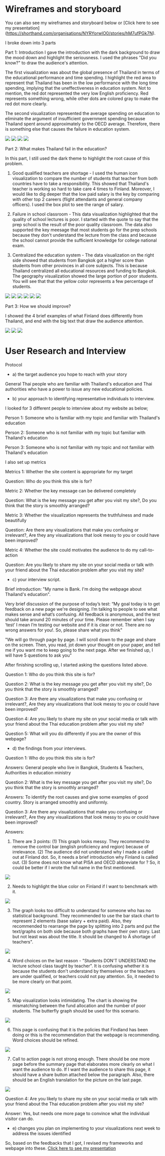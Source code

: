 # Wireframes and storyboard

You can also see my wireframes and storyboard below or [Click here to see my presentation] (https://shorthand.com/organisations/NYRYorwlO0/stories/hM7ufPGk7N).

I broke down into 3 parts

Part 1: Introduction
I gave the introduction with the dark background to draw the mood down and highlight the seriousness. I used the phrases "Did you know?" to draw the audience's attention. 


The first visualization was about the global presence of Thailand in terms of the educational performance and time spending. I highlight the red area to represent that Thailand has been in the low performance with the long time spending, implying that the uneffectiveness in education system. Not to mention, the red dot represented the very low English proficiency. Red represents something wrong, while other dots are colored gray to make the red dot more clearly.


The second visualization represented the average spending on education to eliminate the argument of insufficient government spending because Thailand spent around approximately to the OECD average. Therefore, there is something else that causes the failure in education system.


<img src="F_Page1.JPG">

<img src="F_Page2.JPG">

<img src="F_Page3.JPG">

<img src="F_Page4.JPG">


Part 2: What makes Thailand fail in the education?

In this part, I still used the dark theme to highlight the root cause of this problem. 

1) Good qualified teachers are shortage - I used the human icon visualization to compare the number of students that teacher from both countries have to take a responsibility. This showed that Thailand's teacher is working so hard to take care 4 times to Finland. Moreover, I would like to dig deeper that the low paid salary is the key by comparing with other top 2 careers (flight attendants and general company officers). I used the box plot to see the range of salary.

2) Failure in school classroom - This data visualization highlighted that the quality of school lectures is poor. I started with the quote to say that the prep school is the result of the poor quality classroom. The data also supported the key meesage that most students go for the prep schools because they don't understand the lecture from the class and because the school cannot provide the sufficient knowledge for college national exam.

3) Centralized the education system - The data visualization on the right side showed that students from Bangkok got a higher score than students from other provinces in all core subjects. This is because Thailand centralized all educational resources and funding to Bangkok. The geography visualization showed the large portion of poor students. You will see that that the yellow color represents a few percentage of students.

<img src="F_Page5.JPG">

<img src="F_Page6-1.JPG">

<img src="F_Page6-2.JPG">

<img src="F_Page7.JPG">

<img src="F_Page8.JPG">

<img src="F_Page8-2.JPG">


Part 3: How we should improve?

I showed the 4 brief examples of what Finland does differently from Thailand, and end with the big text that draw the audience attention.

<img src="F_Page9.JPG">

<img src="F_Page10.JPG">

<img src="F_Page11.JPG">


# User Research and Interview

Protocol

- a) the target audience you hope to reach with your story

General Thai people who are familiar with Thailand's education and Thai authorities who have a power to issue any new educational policies.


- b) your approach to identifying representative individuals to interview. 

I looked for 3 different people to interview about my website as below;

Person 1: Someone who is familiar with my topic and familiar with Thailand's education

Person 2: Someone who is not familiar with my topic but familiar with Thailand's education

Person 3: Someone who is not familiar with my topic and not familiar with Thailand's education


I also set up metrics 

Metrics 1: Whether the site content is appropriate for my target

Question: Who do you think this site is for?

Metric 2: Whether the key message can be delivered completely

Question: What is the key message you get after you visit my site?, Do you think that the story is smoothly arranged?

Metric 3: Whether the visualization represents the truthfulness and made beautifully

Question: Are there any visualizations that make you confusing or irrelevant?, Are they any visualizations that look messy to you or could have been improved?

Metric 4: Whether the site could motivates the audience to do my call-to-action

Question: Are you likely to share my site on your social media or talk with your friend about the Thai education problem after you visit my site?



- c) your interview script. 

Brief introduction: "My name is Bank. I'm doing the webpage about Thailand's education".

Very brief discussion of the purpose of today’s test: “My goal today is to get feedback on a new page we're designing. I’m talking to people to see what makes sense and what’s confusing. All feedback is anonymous, and the test should take around 20 minutes of your time. Please remember when I say ‘test’ I mean I’m testing our website and if it is clear or not. There are no wrong answers for you!. So, please share what you think"

"We will go through page by page. I will scroll down to the page and share on the screen. Then, you read, jot down your thought on your paper, and tell me if you want me to keep going to the next page. After we finished up, I will have 5 questions to ask you"

After finishing scrolling up, I started asking the questions listed above.

Question 1: Who do you think this site is for?

Question 2: What is the key message you get after you visit my site?, Do you think that the story is smoothly arranged?

Question 3: Are there any visualizations that make you confusing or irrelevant?, Are they any visualizations that look messy to you or could have been improved?

Question 4: Are you likely to share my site on your social media or talk with your friend about the Thai education problem after you visit my site?

Question 5: What will you do differently if you are the owner of this webpage?



- d) the findings from your interviews. 

Question 1: Who do you think this site is for?

Answers: General people who live in Bangkok, Students & Teachers, Authorities in education ministry


Question 2: What is the key message you get after you visit my site?, Do you think that the story is smoothly arranged?

Answers: To identify the root causes and give some examples of good country. Story is arranged smoothly and uniformly.


Question 3: Are there any visualizations that make you confusing or irrelevant?, Are they any visualizations that look messy to you or could have been improved?

Answers:

1) There are 3 points: (1) This graph looks messy. They recommend to remove the control bar (english proficiency and region) because of irrelevance. (2) The audience did not understand why I made a called out at Finland dot. So, it needs a brief introduction why Finland is called out. (3) Some does not know what PISA and OECD abbreviate for ? So, it could be better if I wrote the full name in the first mentioned.

<img src="F_Page3.JPG">

2) Needs to highlight the blue color on Finland if I want to benchmark with it.

<img src="F_Page4.JPG">


3) The graph looks too difficult to understand for someone who has no statistical background. They recommended to use the bar stack chart to represent 2 elements (base salary + extra paid). Also, they recommended to rearrange the page by splitting into 2 parts and put the text/graphs on both side because both graphs have their own story. Last but not least was about the title. It should be changed to Ä shortage of teachers".

<img src="F_Page6-2.JPG">

4) Word choices on the last reason - "Students DON'T UNDERSTAND the lecture school class taught by teacher". It is confusing whether it is because the students don't understand by themselves or the teachers are under qualified, or teachers could not pay attention. So, it needed to be more clearly on that point.

<img src="F_Page7.JPG">


5) Map visualization looks intimidating. The chart is showing the mismatching between the fund allocation and the number of poor students. The butterfly graph should be used for this scenario. 

<img src="F_Page8-2.JPG">


6) This page is confusing that it is the policies that Findland has been doing or this is the recommendation that the webpage is recommending. Word choices should be refined.
<img src="F_Page10.JPG">

7) Call to action page is not strong enough. There should be one more page before the summary page that elaborates more clearly on what I want the audience to do. If I want the audience to share this page, it should have a share button attached below the paragraph. Also, there should be an English translation for the picture on the last page.

<img src="F_Page11.JPG">

Question 4: Are you likely to share my site on your social media or talk with your friend about the Thai education problem after you visit my site?

Answer: Yes, but needs one more page to convince what the individual visitor can do.



- e) changes you plan on implementing to your visualizations next week to address the issues identified

So, based on the feedbacks that I got, I revised my frameworks and webpage into these. [Click here to see my presentation](https://preview.shorthand.com/2JOYJqMl4ehir3RA)


